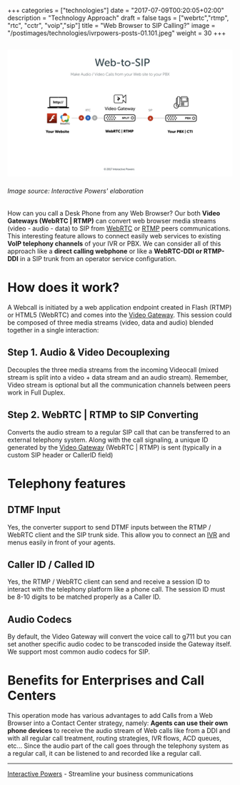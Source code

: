+++
categories = ["technologies"]
date = "2017-07-09T00:20:05+02:00"
description = "Technology Approach"
draft = false
tags = ["webrtc","rtmp", "rtc", "cctr", "voip","sip"]
title = "Web Browser to SIP Calling?"
image = "/postimages/technologies/ivrpowers-posts-01.101.jpeg"
weight = 30
+++

![Webcall SIP](/postimages/technologies/ivrpowers-posts-01.110.jpeg)
---------
###### Image source: Interactive Powers' elaboration

How can you call a Desk Phone from any Web Browser? Our both **Video Gateways (WebRTC | RTMP)** can convert web browser media streams (video - audio - data) to SIP from [WebRTC](http://blog.ivrpowers.com/post/technologies/what-is-webrtc/) or [RTMP](http://blog.ivrpowers.com/post/technologies/what-is-rtmp/) peers communications. This interesting feature allows to connect easily web services to existing **VoIP telephony channels** of your IVR or PBX. We can consider all of this approach like a **direct calling webphone** or like a **WebRTC-DDI or RTMP-DDI** in a SIP trunk from an operator service configuration. 

# How does it work?

A Webcall is initiated by a web application endpoint created in Flash (RTMP) or HTML5 (WebRTC) and comes into the [Video Gateway](http://www.ivrpowers.com/videortc/). This session could be composed of three media streams (video, data and audio) blended together in a single interaction:

## Step 1. Audio & Video Decouplexing
Decouples the three media streams from the incoming Videocall (mixed stream is split into a video + data stream and an audio stream). Remember, Video stream is optional but all the communication channels between peers work in Full Duplex.

## Step 2. WebRTC | RTMP to SIP Converting
Converts the audio stream to a regular SIP call that can be transferred to an external telephony system. Along with the call signaling, a unique ID generated by the [Video Gateway](http://www.ivrpowers.com/videortc/) (WebRTC | RTMP) is sent (typically in a custom SIP header or CallerID field)

# Telephony features

## DTMF Input
Yes, the converter support to send DTMF inputs between the RTMP / WebRTC client and the SIP trunk side. This allow you to connect an [IVR](http://blog.ivrpowers.com/post/technologies/what-is-ivr/) and menus easily in front of your agents.

## Caller ID / Called ID
Yes, the RTMP / WebRTC client can send and receive a session ID to interact with the telephony platform like a phone call. The session ID must be 8-10 digits to be matched properly as a Caller ID.

## Audio Codecs
By default, the Video Gateway will convert the voice call to g711 but you can set another specific audio codec to be transcoded inside the Gateway itself. We support most common audio codecs for SIP.

# Benefits for Enterprises and Call Centers

This operation mode has various advantages to add Calls from a Web Browser into a Contact Center strategy, namely: **Agents can use their own phone devices** to receive the audio stream of Web calls like from a DDI and with all regular call treatment, routing strategies, IVR flows, ACD queues, etc... Since the audio part of the call goes through the telephony system as a regular call, it can be listened to and recorded like a regular call.

---
[Interactive Powers](http://www.ivrpowers.com/) - Streamline your business communications
